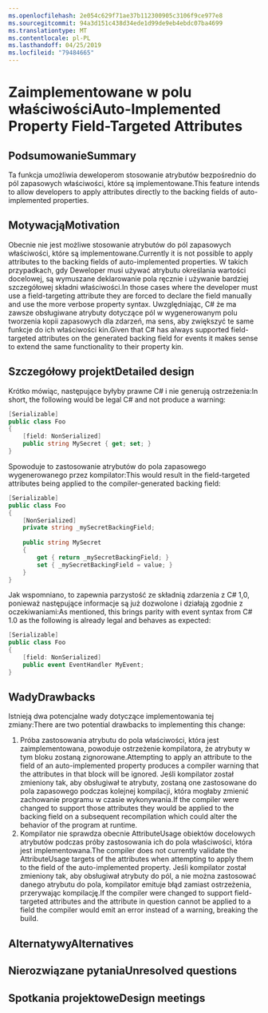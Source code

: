 ```yaml
---
ms.openlocfilehash: 2e054c629f71ae37b112300905c3106f9ce977e8
ms.sourcegitcommit: 94a3d151c438d34ede1d99de9eb4ebdc07ba4699
ms.translationtype: MT
ms.contentlocale: pl-PL
ms.lasthandoff: 04/25/2019
ms.locfileid: "79484665"
---
```

# <a name="auto-implemented-property-field-targeted-attributes"></a><span data-ttu-id="804dc-101">Zaimplementowane w polu właściwości</span><span class="sxs-lookup"><span data-stu-id="804dc-101">Auto-Implemented Property Field-Targeted Attributes</span></span>

## <a name="summary"></a><span data-ttu-id="804dc-102">Podsumowanie</span><span class="sxs-lookup"><span data-stu-id="804dc-102">Summary</span></span>
[summary]: #summary

<span data-ttu-id="804dc-103">Ta funkcja umożliwia deweloperom stosowanie atrybutów bezpośrednio do pól zapasowych właściwości, które są implementowane.</span><span class="sxs-lookup"><span data-stu-id="804dc-103">This feature intends to allow developers to apply attributes directly to the backing fields of auto-implemented properties.</span></span>

## <a name="motivation"></a><span data-ttu-id="804dc-104">Motywacją</span><span class="sxs-lookup"><span data-stu-id="804dc-104">Motivation</span></span>
[motivation]: #motivation

<span data-ttu-id="804dc-105">Obecnie nie jest możliwe stosowanie atrybutów do pól zapasowych właściwości, które są implementowane.</span><span class="sxs-lookup"><span data-stu-id="804dc-105">Currently it is not possible to apply attributes to the backing fields of auto-implemented properties.</span></span>  <span data-ttu-id="804dc-106">W takich przypadkach, gdy Deweloper musi używać atrybutu określania wartości docelowej, są wymuszane deklarowanie pola ręcznie i używanie bardziej szczegółowej składni właściwości.</span><span class="sxs-lookup"><span data-stu-id="804dc-106">In those cases where the developer must use a field-targeting attribute they are forced to declare the field manually and use the more verbose property syntax.</span></span>  <span data-ttu-id="804dc-107">Uwzględniając, C# że ma zawsze obsługiwane atrybuty dotyczące pól w wygenerowanym polu tworzenia kopii zapasowych dla zdarzeń, ma sens, aby zwiększyć te same funkcje do ich właściwości kin.</span><span class="sxs-lookup"><span data-stu-id="804dc-107">Given that C# has always supported field-targeted attributes on the generated backing field for events it makes sense to extend the same functionality to their property kin.</span></span>

## <a name="detailed-design"></a><span data-ttu-id="804dc-108">Szczegółowy projekt</span><span class="sxs-lookup"><span data-stu-id="804dc-108">Detailed design</span></span>
[design]: #detailed-design

<span data-ttu-id="804dc-109">Krótko mówiąc, następujące byłyby prawne C# i nie generują ostrzeżenia:</span><span class="sxs-lookup"><span data-stu-id="804dc-109">In short, the following would be legal C# and not produce a warning:</span></span>

```csharp
[Serializable]
public class Foo 
{
    [field: NonSerialized]
    public string MySecret { get; set; }
}
```

<span data-ttu-id="804dc-110">Spowoduje to zastosowanie atrybutów do pola zapasowego wygenerowanego przez kompilator:</span><span class="sxs-lookup"><span data-stu-id="804dc-110">This would result in the field-targeted attributes being applied to the compiler-generated backing field:</span></span>

```csharp
[Serializable]
public class Foo 
{
    [NonSerialized]
    private string _mySecretBackingField;
    
    public string MySecret
    {
        get { return _mySecretBackingField; }
        set { _mySecretBackingField = value; }
    }
}
```

<span data-ttu-id="804dc-111">Jak wspomniano, to zapewnia parzystość ze składnią zdarzenia z C# 1,0, ponieważ następujące informacje są już dozwolone i działają zgodnie z oczekiwaniami:</span><span class="sxs-lookup"><span data-stu-id="804dc-111">As mentioned, this brings parity with event syntax from C# 1.0 as the following is already legal and behaves as expected:</span></span>

```csharp
[Serializable]
public class Foo
{
    [field: NonSerialized]
    public event EventHandler MyEvent;
}
```

## <a name="drawbacks"></a><span data-ttu-id="804dc-112">Wady</span><span class="sxs-lookup"><span data-stu-id="804dc-112">Drawbacks</span></span>
[drawbacks]: #drawbacks

<span data-ttu-id="804dc-113">Istnieją dwa potencjalne wady dotyczące implementowania tej zmiany:</span><span class="sxs-lookup"><span data-stu-id="804dc-113">There are two potential drawbacks to implementing this change:</span></span>

1. <span data-ttu-id="804dc-114">Próba zastosowania atrybutu do pola właściwości, która jest zaimplementowana, powoduje ostrzeżenie kompilatora, że atrybuty w tym bloku zostaną zignorowane.</span><span class="sxs-lookup"><span data-stu-id="804dc-114">Attempting to apply an attribute to the field of an auto-implemented property produces a compiler warning that the attributes in that block will be ignored.</span></span>  <span data-ttu-id="804dc-115">Jeśli kompilator został zmieniony tak, aby obsługiwał te atrybuty, zostaną one zastosowane do pola zapasowego podczas kolejnej kompilacji, która mogłaby zmienić zachowanie programu w czasie wykonywania.</span><span class="sxs-lookup"><span data-stu-id="804dc-115">If the compiler were changed to support those attributes they would be applied to the backing field on a subsequent recompilation which could alter the behavior of the program at runtime.</span></span>
1. <span data-ttu-id="804dc-116">Kompilator nie sprawdza obecnie AttributeUsage obiektów docelowych atrybutów podczas próby zastosowania ich do pola właściwości, która jest implementowana.</span><span class="sxs-lookup"><span data-stu-id="804dc-116">The compiler does not currently validate the AttributeUsage targets of the attributes when attempting to apply them to the field of the auto-implemented property.</span></span>  <span data-ttu-id="804dc-117">Jeśli kompilator został zmieniony tak, aby obsługiwał atrybuty do pól, a nie można zastosować danego atrybutu do pola, kompilator emituje błąd zamiast ostrzeżenia, przerywając kompilację.</span><span class="sxs-lookup"><span data-stu-id="804dc-117">If the compiler were changed to support field-targeted attributes and the attribute in question cannot be applied to a field the compiler would emit an error instead of a warning, breaking the build.</span></span>

## <a name="alternatives"></a><span data-ttu-id="804dc-118">Alternatywy</span><span class="sxs-lookup"><span data-stu-id="804dc-118">Alternatives</span></span>
[alternatives]: #alternatives

## <a name="unresolved-questions"></a><span data-ttu-id="804dc-119">Nierozwiązane pytania</span><span class="sxs-lookup"><span data-stu-id="804dc-119">Unresolved questions</span></span>
[unresolved]: #unresolved-questions

## <a name="design-meetings"></a><span data-ttu-id="804dc-120">Spotkania projektowe</span><span class="sxs-lookup"><span data-stu-id="804dc-120">Design meetings</span></span>
